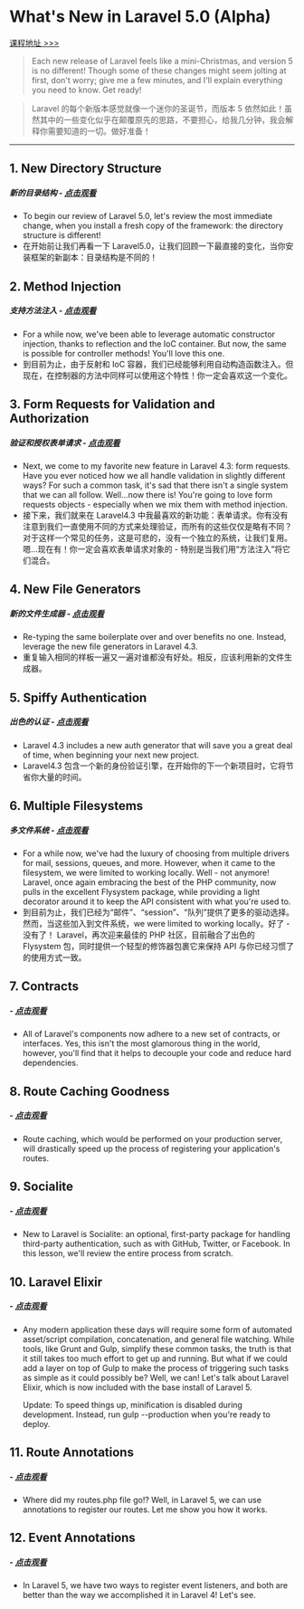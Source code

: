 # What's New in Laravel 5.0 (Alpha)

[课程地址 >>>](https://laracasts.com/series/whats-new-in-laravel-5)

> Each new release of Laravel feels like a mini-Christmas, and version 5 is no different! Though some of these changes might seem jolting at first, don't worry; give me a few minutes, and I'll explain everything you need to know. Get ready!

> Laravel 的每个新版本感觉就像一个迷你的圣诞节，而版本 5 依然如此！虽然其中的一些变化似乎在颠覆原先的思路，不要担心，给我几分钟，我会解释你需要知道的一切。做好准备！

---

## 1. New Directory Structure
##### 新的目录结构 - [点击观看](https://laracasts.com/series/whats-new-in-laravel-5/episodes/1)
- To begin our review of Laravel 5.0, let's review the most immediate change, when you install a fresh copy of the framework: the directory structure is different!
- 在开始前让我们再看一下 Laravel5.0，让我们回顾一下最直接的变化，当你安装框架的新副本：目录结构是不同的！

## 2. Method Injection
##### 支持方法注入 - [点击观看](https://laracasts.com/series/whats-new-in-laravel-5/episodes/2)
- For a while now, we've been able to leverage automatic constructor injection, thanks to reflection and the IoC container. But now, the same is possible for controller methods! You'll love this one.
- 到目前为止，由于反射和 IoC 容器，我们已经能够利用自动构造函数注入。但现在，在控制器的方法中同样可以使用这个特性！你一定会喜欢这一个变化。

## 3. Form Requests for Validation and Authorization
##### 验证和授权表单请求 - [点击观看](https://laracasts.com/series/whats-new-in-laravel-5/episodes/3)
- Next, we come to my favorite new feature in Laravel 4.3: form requests. Have you ever noticed how we all handle validation in slightly different ways? For such a common task, it's sad that there isn't a single system that we can all follow. Well...now there is! You're going to love form requests objects - especially when we mix them with method injection.
- 接下来，我们就来在 Laravel4.3 中我最喜欢的新功能：表单请求。你有没有注意到我们一直使用不同的方式来处理验证，而所有的这些仅仅是略有不同？对于这样一个常见的任务，这是可悲的，没有一个独立的系统，让我们复用。嗯...现在有！你一定会喜欢表单请求对象的 - 特别是当我们用“方法注入”将它们混合。

## 4. New File Generators
##### 新的文件生成器 - [点击观看](https://laracasts.com/series/whats-new-in-laravel-5/episodes/4)
- Re-typing the same boilerplate over and over benefits no one. Instead, leverage the new file generators in Laravel 4.3.
- 重复输入相同的样板一遍又一遍对谁都没有好处。相反，应该利用新的文件生成器。

## 5. Spiffy Authentication
##### 出色的认证 - [点击观看](https://laracasts.com/series/whats-new-in-laravel-5/episodes/5)
- Laravel 4.3 includes a new auth generator that will save you a great deal of time, when beginning your next new project.
- Laravel4.3 包含一个新的身份验证引擎，在开始你的下一个新项目时，它将节省你大量的时间。

## 6. Multiple Filesystems
##### 多文件系统 - [点击观看](https://laracasts.com/series/whats-new-in-laravel-5/episodes/6)
- For a while now, we've had the luxury of choosing from multiple drivers for mail, sessions, queues, and more. However, when it came to the filesystem, we were limited to working locally. Well - not anymore! Laravel, once again embracing the best of the PHP community, now pulls in the excellent Flysystem package, while providing a light decorator around it to keep the API consistent with what you're used to.
- 到目前为止，我们已经为“邮件”、“session”、“队列”提供了更多的驱动选择。然而，当这些加入到文件系统，we were limited to working locally。好了 - 没有了！ Laravel，再次迎来最佳的 PHP 社区，目前融合了出色的 Flysystem 包，同时提供一个轻型的修饰器包裹它来保持 API 与你已经习惯了的使用方式一致。

## 7. Contracts
#####  - [点击观看](https://laracasts.com/series/whats-new-in-laravel-5/episodes/7)
- All of Laravel's components now adhere to a new set of contracts, or interfaces. Yes, this isn't the most glamorous thing in the world, however, you'll find that it helps to decouple your code and reduce hard dependencies.

## 8. Route Caching Goodness
#####  - [点击观看](https://laracasts.com/series/whats-new-in-laravel-5/episodes/8)
- Route caching, which would be performed on your production server, will drastically speed up the process of registering your application's routes.

## 9. Socialite
#####  - [点击观看](https://laracasts.com/series/whats-new-in-laravel-5/episodes/9)
- New to Laravel is Socialite: an optional, first-party package for handling third-party authentication, such as with GitHub, Twitter, or Facebook. In this lesson, we'll review the entire process from scratch.

## 10. Laravel Elixir
#####  - [点击观看](https://laracasts.com/series/whats-new-in-laravel-5/episodes/10)
- Any modern application these days will require some form of automated asset/script compilation, concatenation, and general file watching. While tools, like Grunt and Gulp, simplify these common tasks, the truth is that it still takes too much effort to get up and running. But what if we could add a layer on top of Gulp to make the process of triggering such tasks as simple as it could possibly be? Well, we can! Let's talk about Laravel Elixir, which is now included with the base install of Laravel 5.

    Update: To speed things up, minification is disabled during development. Instead, run gulp --production when you're ready to deploy.

## 11. Route Annotations
#####  - [点击观看](https://laracasts.com/series/whats-new-in-laravel-5/episodes/11)
- Where did my routes.php file go!? Well, in Laravel 5, we can use annotations to register our routes. Let me show you how it works.

## 12. Event Annotations
#####  - [点击观看](https://laracasts.com/series/whats-new-in-laravel-5/episodes/12)
- In Laravel 5, we have two ways to register event listeners, and both are better than the way we accomplished it in Laravel 4! Let's see.




